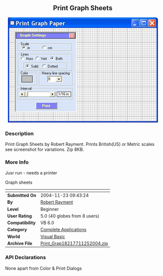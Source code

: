 ﻿<div align="center">

## Print Graph Sheets

<img src="PIC20041125524255501.jpg">
</div>

### Description

Print Graph Sheets by Robert Rayment. Prints British(US) or Metric scales see screenshot for variations. Zip 8KB.
 
### More Info
 
Jusr run - needs a printer

Graph sheets


<span>             |<span>
---                |---
**Submitted On**   |2004-11-23 09:43:24
**By**             |[Robert Rayment](https://github.com/Planet-Source-Code/PSCIndex/blob/master/ByAuthor/robert-rayment.md)
**Level**          |Beginner
**User Rating**    |5.0 (40 globes from 8 users)
**Compatibility**  |VB 6\.0
**Category**       |[Complete Applications](https://github.com/Planet-Source-Code/PSCIndex/blob/master/ByCategory/complete-applications__1-27.md)
**World**          |[Visual Basic](https://github.com/Planet-Source-Code/PSCIndex/blob/master/ByWorld/visual-basic.md)
**Archive File**   |[Print\_Grap18217711252004\.zip](https://github.com/Planet-Source-Code/robert-rayment-print-graph-sheets__1-57412/archive/master.zip)

### API Declarations

None apart from Color & Print Dialogs





